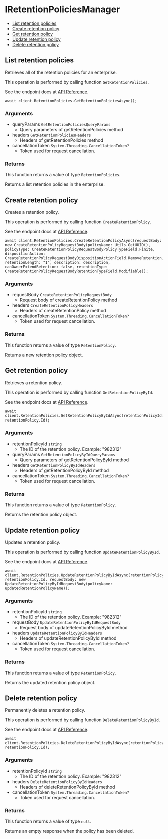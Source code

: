 # IRetentionPoliciesManager


- [List retention policies](#list-retention-policies)
- [Create retention policy](#create-retention-policy)
- [Get retention policy](#get-retention-policy)
- [Update retention policy](#update-retention-policy)
- [Delete retention policy](#delete-retention-policy)

## List retention policies

Retrieves all of the retention policies for an enterprise.

This operation is performed by calling function `GetRetentionPolicies`.

See the endpoint docs at
[API Reference](https://developer.box.com/reference/get-retention-policies/).

<!-- sample get_retention_policies -->
```
await client.RetentionPolicies.GetRetentionPoliciesAsync();
```

### Arguments

- queryParams `GetRetentionPoliciesQueryParams`
  - Query parameters of getRetentionPolicies method
- headers `GetRetentionPoliciesHeaders`
  - Headers of getRetentionPolicies method
- cancellationToken `System.Threading.CancellationToken?`
  - Token used for request cancellation.


### Returns

This function returns a value of type `RetentionPolicies`.

Returns a list retention policies in the enterprise.


## Create retention policy

Creates a retention policy.

This operation is performed by calling function `CreateRetentionPolicy`.

See the endpoint docs at
[API Reference](https://developer.box.com/reference/post-retention-policies/).

<!-- sample post_retention_policies -->
```
await client.RetentionPolicies.CreateRetentionPolicyAsync(requestBody: new CreateRetentionPolicyRequestBody(policyName: Utils.GetUUID(), policyType: CreateRetentionPolicyRequestBodyPolicyTypeField.Finite, dispositionAction: CreateRetentionPolicyRequestBodyDispositionActionField.RemoveRetention, retentionLength: "1", description: description, canOwnerExtendRetention: false, retentionType: CreateRetentionPolicyRequestBodyRetentionTypeField.Modifiable));
```

### Arguments

- requestBody `CreateRetentionPolicyRequestBody`
  - Request body of createRetentionPolicy method
- headers `CreateRetentionPolicyHeaders`
  - Headers of createRetentionPolicy method
- cancellationToken `System.Threading.CancellationToken?`
  - Token used for request cancellation.


### Returns

This function returns a value of type `RetentionPolicy`.

Returns a new retention policy object.


## Get retention policy

Retrieves a retention policy.

This operation is performed by calling function `GetRetentionPolicyById`.

See the endpoint docs at
[API Reference](https://developer.box.com/reference/get-retention-policies-id/).

<!-- sample get_retention_policies_id -->
```
await client.RetentionPolicies.GetRetentionPolicyByIdAsync(retentionPolicyId: retentionPolicy.Id);
```

### Arguments

- retentionPolicyId `string`
  - The ID of the retention policy. Example: "982312"
- queryParams `GetRetentionPolicyByIdQueryParams`
  - Query parameters of getRetentionPolicyById method
- headers `GetRetentionPolicyByIdHeaders`
  - Headers of getRetentionPolicyById method
- cancellationToken `System.Threading.CancellationToken?`
  - Token used for request cancellation.


### Returns

This function returns a value of type `RetentionPolicy`.

Returns the retention policy object.


## Update retention policy

Updates a retention policy.

This operation is performed by calling function `UpdateRetentionPolicyById`.

See the endpoint docs at
[API Reference](https://developer.box.com/reference/put-retention-policies-id/).

<!-- sample put_retention_policies_id -->
```
await client.RetentionPolicies.UpdateRetentionPolicyByIdAsync(retentionPolicyId: retentionPolicy.Id, requestBody: new UpdateRetentionPolicyByIdRequestBody(policyName: updatedRetentionPolicyName));
```

### Arguments

- retentionPolicyId `string`
  - The ID of the retention policy. Example: "982312"
- requestBody `UpdateRetentionPolicyByIdRequestBody`
  - Request body of updateRetentionPolicyById method
- headers `UpdateRetentionPolicyByIdHeaders`
  - Headers of updateRetentionPolicyById method
- cancellationToken `System.Threading.CancellationToken?`
  - Token used for request cancellation.


### Returns

This function returns a value of type `RetentionPolicy`.

Returns the updated retention policy object.


## Delete retention policy

Permanently deletes a retention policy.

This operation is performed by calling function `DeleteRetentionPolicyById`.

See the endpoint docs at
[API Reference](https://developer.box.com/reference/delete-retention-policies-id/).

<!-- sample delete_retention_policies_id -->
```
await client.RetentionPolicies.DeleteRetentionPolicyByIdAsync(retentionPolicyId: retentionPolicy.Id);
```

### Arguments

- retentionPolicyId `string`
  - The ID of the retention policy. Example: "982312"
- headers `DeleteRetentionPolicyByIdHeaders`
  - Headers of deleteRetentionPolicyById method
- cancellationToken `System.Threading.CancellationToken?`
  - Token used for request cancellation.


### Returns

This function returns a value of type `null`.

Returns an empty response when the policy has been deleted.


